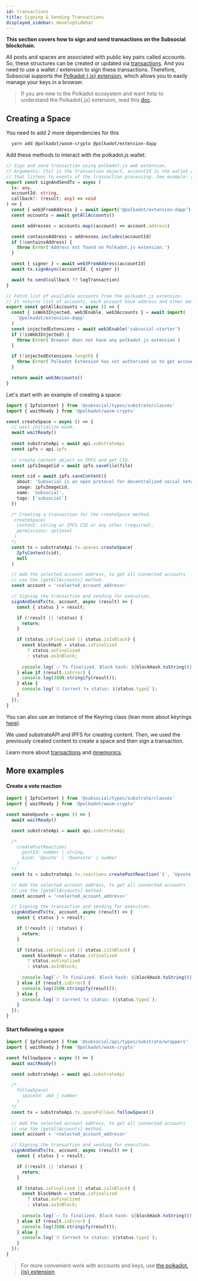```yaml
---
id: transactions
title: Signing & Sending Transactions
displayed_sidebar: developSidebar
---
```


**This section covers how to sign and send transactions on the Subsocial blockchain.**

All posts and spaces are associated with public key pairs called accounts.
So, these structures can be created or updated via [transactions](https://polkadot.js.org/docs/api/start/api.tx/). And you need to use a wallet / extension to sign these transactions. Therefore, Subsocial supports the [Polkadot {.js} extension](https://polkadot.js.org/extension/), which allows you to easily manage your keys in a browser.

> If you are new to the Polkadot ecosystem and want help to understand the Polkadot{.js} extension, read this [doc](/docs/tutorials/).


## Creating a Space

You need to add 2 more dependencies for this

```bash
  yarn add @polkadot/wasm-crypto @polkadot/extension-dapp
```

Add these methods to interact with the polkadot.js wallet:

```typescript
// Sign and send transaction using polkadot.js web extension.
// Arguments: [tx] is the transaction object, accountId is the wallet adddress, callback is a method
// that listens to events of the transaction processing. See example: [logTransaction].
export const signAndSendTx = async (
  tx: any,
  accountId: string,
  callback?: (result: any) => void
) => {
  const { web3FromAddress } = await import('@polkadot/extension-dapp')
  const accounts = await getAllAccounts()

  const addresses = accounts.map((account) => account.address)

  const containsAddress = addresses.includes(accountId)
  if (!containsAddress) {
    throw Error('Address not found on Polkadot.js extension.')
  }

  const { signer } = await web3FromAddress(accountId)
  await tx.signAsync(accountId, { signer })

  await tx.send(callback ?? logTransaction)
}

// Fetch list of available accounts from the polkadot.js extension.
// It returns list of accounts, each account have address and other metadata property.
export const getAllAccounts = async () => {
  const { isWeb3Injected, web3Enable, web3Accounts } = await import(
    '@polkadot/extension-dapp'
  )
  const injectedExtensions = await web3Enable('subsocial-starter')
  if (!isWeb3Injected) {
    throw Error(`Browser does not have any polkadot.js extension`)
  }

  if (!injectedExtensions.length) {
    throw Error(`Polkadot Extension has not authorized us to get accounts`)
  }

  return await web3Accounts()
}
```

Let's start with an example of creating a space:

```typescript
import { IpfsContent } from '@subsocial/types/substrate/classes'
import { waitReady } from '@polkadot/wasm-crypto'

const createSpace = async () => {
  // wait initialize wasm.
  await waitReady()
  
  const substrateApi = await api.substrateApi
  const ipfs = api.ipfs
  
  // create content object on IPFS and get CID.
  const ipfsImageCid = await ipfs.saveFile(file)

  const cid = await ipfs.saveContent({
    about: 'Subsocial is an open protocol for decentralized social networks and marketplaces. It`s built with Substrate and IPFS',
    image: ipfsImageCid,
    name: 'Subsocial',
    tags: ['subsocial']
  })

  /* Creating a transaction for the createSpace method.
   createSpace(
    content: string or IPFS CID or any other (required),
    permissions: optional
   )
  */
  const tx = substrateApi.tx.spaces.createSpace(
    IpfsContent(cid),
    null
  )

  // Add the selected account address, to get all connected accounts
  // use the [getAllAccounts] method.
  const account = '<selected_account_address>'

  // Signing the transaction and sending for execution.
  signAndSendTx(tx, account, async (result) => {
    const { status } = result;

    if (!result || !status) {
      return;
    }

    if (status.isFinalized || status.isInBlock) {
      const blockHash = status.isFinalized
        ? status.asFinalized
        : status.asInBlock;
      
      console.log(`✅ Tx finalized. Block hash: ${blockHash.toString()}`);
    } else if (result.isError) {
      console.log(JSON.stringify(result));
    } else {
      console.log(`⏱ Current tx status: ${status.type}`);
    }
  });
}
```
You can also use an instance of the Keyring class (lean more about keyrings [here](https://polkadot.js.org/docs/keyring/start/)). 

We used substrateAPI and IPFS for creating content. Then, we used the previously created content to create a space and then sign a transaction.

Learn more about [transactions](https://polkadot.js.org/docs/api/start/api.tx/) and [mnemonics](https://polkadot.js.org/docs/util-crypto/examples/create-mnemonic). 

## More examples

#### Create a vote reaction

```typescript
import { IpfsContent } from '@subsocial/types/substrate/classes'
import { waitReady } from '@polkadot/wasm-crypto'

const makeUpvote = async () => {
  await waitReady()

  const substrateApi = await api.substrateApi

  /*
    createPostReaction(
      postId: number | string,
      kind: 'Upvote' | 'Downvote' | number
    )
  */
  const tx = substrateApi.tx.reactions.createPostReaction('1', 'Upvote')

  // Add the selected account address, to get all connected accounts
  // use the [getAllAccounts] method.
  const account = '<selected_account_address>'

  // Signing the transaction and sending for execution.
  signAndSendTx(tx, account, async (result) => {
    const { status } = result;

    if (!result || !status) {
      return;
    }

    if (status.isFinalized || status.isInBlock) {
      const blockHash = status.isFinalized
        ? status.asFinalized
        : status.asInBlock;
      
      console.log(`✅ Tx finalized. Block hash: ${blockHash.toString()}`);
    } else if (result.isError) {
      console.log(JSON.stringify(result));
    } else {
      console.log(`⏱ Current tx status: ${status.type}`);
    }
  });
}
```

#### Start following a space 

```typescript
import { IpfsContent } from '@subsocial/api/types/substrate/wrappers'
import { waitReady } from '@polkadot/wasm-crypto'

const followSpace = async () => {
  await waitReady()

  const substrateApi = await api.substrateApi

  /*
    followSpace(
      spaceId: u64 | number
    )
  */
  const tx = substrateApi.tx.spaceFollows.followSpace(1)
  
  // Add the selected account address, to get all connected accounts
  // use the [getAllAccounts] method.
  const account = '<selected_account_address>'

  // Signing the transaction and sending for execution.
  signAndSendTx(tx, account, async (result) => {
    const { status } = result;

    if (!result || !status) {
      return;
    }

    if (status.isFinalized || status.isInBlock) {
      const blockHash = status.isFinalized
        ? status.asFinalized
        : status.asInBlock;
      
      console.log(`✅ Tx finalized. Block hash: ${blockHash.toString()}`);
    } else if (result.isError) {
      console.log(JSON.stringify(result));
    } else {
      console.log(`⏱ Current tx status: ${status.type}`);
    }
  });
}
```

> For more convenient work with accounts and keys, use [the polkadot.{js} extension](https://polkadot.js.org/docs/extension/usage).
